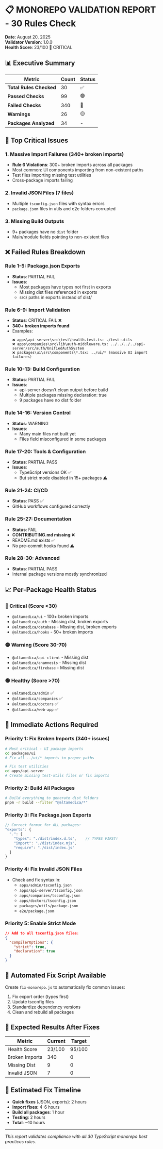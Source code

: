 # 📋 MONOREPO VALIDATION REPORT - 30 Rules Check

**Date**: August 20, 2025  
**Validator Version**: 1.0.0  
**Health Score**: 23/100 🚨 CRITICAL

## 📊 Executive Summary

| Metric                  | Count | Status |
| ----------------------- | ----- | ------ |
| **Total Rules Checked** | 30    | ✅     |
| **Passed Checks**       | 99    | 🟢     |
| **Failed Checks**       | 340   | 🔴     |
| **Warnings**            | 26    | 🟡     |
| **Packages Analyzed**   | 34    | -      |

## 🚨 Top Critical Issues

### 1. Massive Import Failures (340+ broken imports)

- **Rule 6 Violations**: 300+ broken imports across all packages
- Most common: UI components importing from non-existent paths
- Test files importing missing test utilities
- Cross-package imports failing

### 2. Invalid JSON Files (7 files)

- Multiple `tsconfig.json` files with syntax errors
- `package.json` files in utils and e2e folders corrupted

### 3. Missing Build Outputs

- 9+ packages have no `dist` folder
- Main/module fields pointing to non-existent files

## ❌ Failed Rules Breakdown

### Rule 1-5: Package.json Exports

- **Status**: PARTIAL FAIL
- **Issues**:
  - Most packages have types not first in exports
  - Missing dist files referenced in exports
  - src/ paths in exports instead of dist/

### Rule 6-9: Import Validation

- **Status**: CRITICAL FAIL ❌
- **340+ broken imports found**
- Examples:
  ```
  ❌ apps\api-server\src\test\health.test.ts: ./test-utils
  ❌ apps\companies\src\lib\auth-middleware.ts: ../../../../api-server/src/auth/UnifiedAuthSystem
  ❌ packages\ui\src\components\*.tsx: ../ui/* (massive UI import failures)
  ```

### Rule 10-13: Build Configuration

- **Status**: PARTIAL FAIL
- **Issues**:
  - api-server doesn't clean output before build
  - Multiple packages missing declaration: true
  - 9 packages have no dist folder

### Rule 14-16: Version Control

- **Status**: WARNING
- **Issues**:
  - Many main files not built yet
  - Files field misconfigured in some packages

### Rule 17-20: Tools & Configuration

- **Status**: PARTIAL PASS
- **Issues**:
  - TypeScript versions OK ✅
  - But strict mode disabled in 15+ packages ⚠️

### Rule 21-24: CI/CD

- **Status**: PASS ✅
- GitHub workflows configured correctly

### Rule 25-27: Documentation

- **Status**: FAIL
- **CONTRIBUTING.md missing** ❌
- README.md exists ✅
- No pre-commit hooks found ⚠️

### Rule 28-30: Advanced

- **Status**: PARTIAL PASS
- Internal package versions mostly synchronized

## 📈 Per-Package Health Status

### 🔴 Critical (Score <30)

- `@altamedica/ui` - 100+ broken imports
- `@altamedica/auth` - Missing dist, broken exports
- `@altamedica/database` - Missing dist, broken exports
- `@altamedica/hooks` - 50+ broken imports

### 🟡 Warning (Score 30-70)

- `@altamedica/api-client` - Missing dist
- `@altamedica/anamnesis` - Missing dist
- `@altamedica/firebase` - Missing dist

### 🟢 Healthy (Score >70)

- `@altamedica/admin` ✅
- `@altamedica/companies` ✅
- `@altamedica/doctors` ✅
- `@altamedica/web-app` ✅

## 🔧 Immediate Actions Required

### Priority 1: Fix Broken Imports (340+ issues)

```bash
# Most critical - UI package imports
cd packages/ui
# Fix all ../ui/* imports to proper paths

# Fix test utilities
cd apps/api-server
# Create missing test-utils files or fix imports
```

### Priority 2: Build All Packages

```bash
# Build everything to generate dist folders
pnpm -r build --filter "@altamedica/*"
```

### Priority 3: Fix Package.json Exports

```javascript
// Correct format for ALL packages:
"exports": {
  ".": {
    "types": "./dist/index.d.ts",    // TYPES FIRST!
    "import": "./dist/index.mjs",
    "require": "./dist/index.js"
  }
}
```

### Priority 4: Fix Invalid JSON Files

- Check and fix syntax in:
  - `apps/admin/tsconfig.json`
  - `apps/api-server/tsconfig.json`
  - `apps/companies/tsconfig.json`
  - `apps/doctors/tsconfig.json`
  - `packages/utils/package.json`
  - `e2e/package.json`

### Priority 5: Enable Strict Mode

```json
// Add to all tsconfig.json files:
{
  "compilerOptions": {
    "strict": true,
    "declaration": true
  }
}
```

## 📝 Automated Fix Script Available

Create `fix-monorepo.js` to automatically fix common issues:

1. Fix export order (types first)
2. Update tsconfig files
3. Standardize dependency versions
4. Clean and rebuild all packages

## 🎯 Expected Results After Fixes

| Metric         | Current | Target |
| -------------- | ------- | ------ |
| Health Score   | 23/100  | 95/100 |
| Broken Imports | 340     | 0      |
| Missing Dist   | 9       | 0      |
| Invalid JSON   | 7       | 0      |

## 📅 Estimated Fix Timeline

- **Quick fixes** (JSON, exports): 2 hours
- **Import fixes**: 4-6 hours
- **Build all packages**: 1 hour
- **Testing**: 2 hours
- **Total**: ~10 hours

---

_This report validates compliance with all 30 TypeScript monorepo best practices rules._
